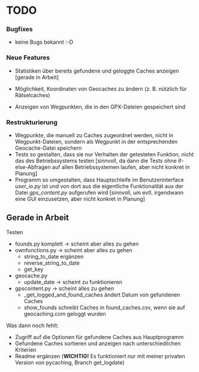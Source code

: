 # TODO

### Bugfixes

* keine Bugs bekannt :-D

### Neue Features

* Statistiken über bereits gefundene und geloggte Caches anzeigen [gerade in Arbeit]

* Möglichkeit, Koordinaten von Geocaches zu ändern (z. B. nützlich für Rätselcaches)

* Anzeigen von Wegpunkten, die in den GPX-Dateien gespeichert sind

### Restrukturierung

* Wegpunkte, die manuell zu Caches zugeordnet werden, nicht in Wegpunkt-Dateien, sondern als Wegpunkt in der entsprechenden Geocache-Datei speichern
* Tests so gestalten, dass sie nur Verhalten der getesteten Funktion, nicht das des Betriebssystems testen [sinnvoll, da dann die Tests ohne if-else-Abfragen auf allen Betriebssystemen laufen, aber nicht konkret in Planung]
* Programm so umgestalten, dass Hauptschleife im Benutzerinterface *user_io.py* ist und von dort aus die eigentliche Funktionalität aus der Datei *gps_content.py* aufgerufen wird [sinnvoll, um evtl. irgendwann eine GUI einzusetzen, aber nicht konkret in Planung]

## Gerade in Arbeit

Testen

* founds.py komplett -> scheint aber alles zu gehen
* ownfunctions.py -> scheint aber alles zu gehen
  * string_to_date ergänzen
  * reverse_string_to_date
  * get_key
* geocache.py 
  * update_date -> scheint zu funktionieren 
* gpscontent.py -> scheint alles zu gehen
  * _get_logged_and_found_caches ändert Datum von gefundenen Caches 
  * show_founds schreibt Caches in found_caches.csv, wenn sie auf geocaching.com geloggt wurden 

Was dann noch fehlt:
 - Zugriff auf die Optionen für gefundene Caches aus Hauptprogramm
 - Gefundene Caches sortieren und anzeigen nach unterschiedlichen Kriterien
 - Readme ergänzen (**WICHTIG!** Es funktioniert nur mit meiner privaten Version von pycaching, Branch get_logdate)


